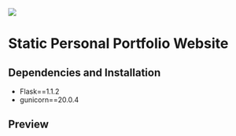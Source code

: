 <img src='./src/static/favicon.ico'>
<h1> Static Personal Portfolio Website </h1>

<h2> Dependencies and Installation </h2>
<ul> 
  <li>Flask==1.1.2</li>
  <li>gunicorn==20.0.4</li>
</ul>

<h2> Preview </h2>
